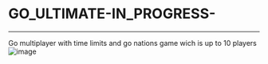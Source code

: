 # GO_ULTIMATE-IN_PROGRESS-
****
Go multiplayer with time limits and go nations game wich is up to 10 players 
![image](https://user-images.githubusercontent.com/91374689/227887625-e7f99e62-502e-40b1-b3d2-9de74c71d020.png)
